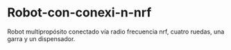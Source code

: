# Robot-con-conexi-n-nrf
Robot multipropósito conectado vía radio frecuencia nrf, cuatro ruedas, una garra y un dispensador.
